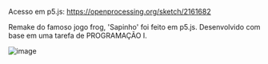 Acesso em p5.js: https://openprocessing.org/sketch/2161682

Remake do famoso jogo frog, 'Sapinho' foi feito em p5.js.
Desenvolvido com base em uma tarefa de PROGRAMAÇÃO I.

![image](https://github.com/DaviCalo/PID/assets/147265692/37cdfb37-555d-41a0-8e0b-52888ea5b382)
